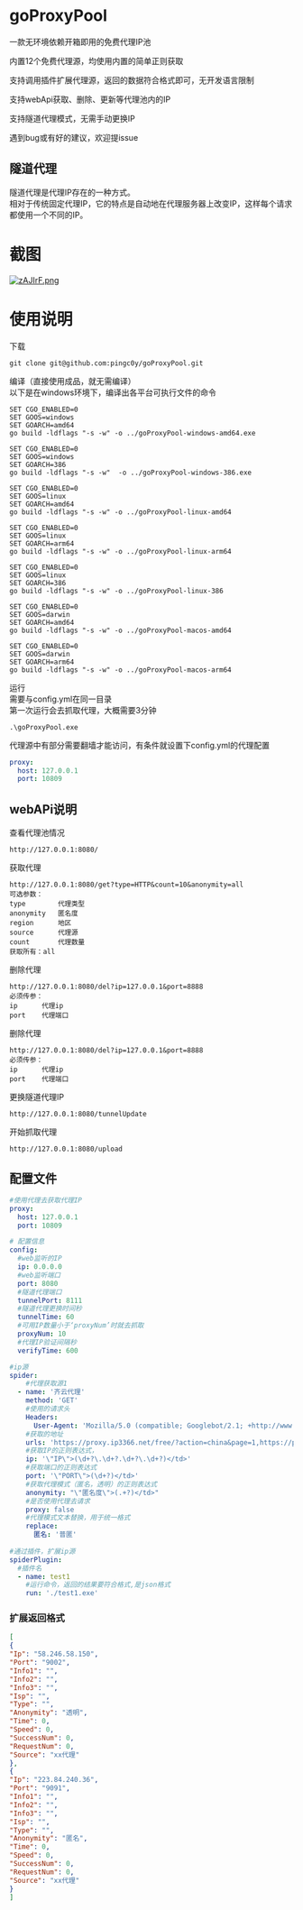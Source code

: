 # goProxyPool


一款无环境依赖开箱即用的免费代理IP池   

内置12个免费代理源，均使用内置的简单正则获取  

支持调用插件扩展代理源，返回的数据符合格式即可，无开发语言限制  

支持webApi获取、删除、更新等代理池内的IP 

支持隧道代理模式，无需手动更换IP  

遇到bug或有好的建议，欢迎提issue  

## 隧道代理
隧道代理是代理IP存在的一种方式。  
相对于传统固定代理IP，它的特点是自动地在代理服务器上改变IP，这样每个请求都使用一个不同的IP。

# 截图
[![zAJIrF.png](https://s1.ax1x.com/2022/11/14/zAJIrF.png)](https://imgse.com/i/zAJIrF)
# 使用说明

下载 
```
git clone git@github.com:pingc0y/goProxyPool.git
```
编译（直接使用成品，就无需编译）  
以下是在windows环境下，编译出各平台可执行文件的命令  
```
SET CGO_ENABLED=0
SET GOOS=windows
SET GOARCH=amd64
go build -ldflags "-s -w" -o ../goProxyPool-windows-amd64.exe

SET CGO_ENABLED=0
SET GOOS=windows
SET GOARCH=386
go build -ldflags "-s -w"  -o ../goProxyPool-windows-386.exe

SET CGO_ENABLED=0
SET GOOS=linux
SET GOARCH=amd64
go build -ldflags "-s -w" -o ../goProxyPool-linux-amd64

SET CGO_ENABLED=0
SET GOOS=linux
SET GOARCH=arm64
go build -ldflags "-s -w" -o ../goProxyPool-linux-arm64

SET CGO_ENABLED=0
SET GOOS=linux
SET GOARCH=386
go build -ldflags "-s -w" -o ../goProxyPool-linux-386

SET CGO_ENABLED=0
SET GOOS=darwin
SET GOARCH=amd64
go build -ldflags "-s -w" -o ../goProxyPool-macos-amd64

SET CGO_ENABLED=0
SET GOOS=darwin
SET GOARCH=arm64
go build -ldflags "-s -w" -o ../goProxyPool-macos-arm64
```
运行  
需要与config.yml在同一目录  
第一次运行会去抓取代理，大概需要3分钟
```
.\goProxyPool.exe
```

代理源中有部分需要翻墙才能访问，有条件就设置下config.yml的代理配置
```yml
proxy:
  host: 127.0.0.1
  port: 10809
```
## webAPi说明
查看代理池情况
```
http://127.0.0.1:8080/
```

获取代理
```
http://127.0.0.1:8080/get?type=HTTP&count=10&anonymity=all
可选参数：
type        代理类型
anonymity   匿名度
region      地区
source      代理源
count       代理数量
获取所有：all
```

删除代理
```
http://127.0.0.1:8080/del?ip=127.0.0.1&port=8888
必须传参：
ip      代理ip
port    代理端口
```
删除代理
```
http://127.0.0.1:8080/del?ip=127.0.0.1&port=8888
必须传参：
ip      代理ip
port    代理端口
```

更换隧道代理IP
```
http://127.0.0.1:8080/tunnelUpdate
```
开始抓取代理
```
http://127.0.0.1:8080/upload
```
## 配置文件
```yaml
#使用代理去获取代理IP
proxy:
  host: 127.0.0.1
  port: 10809

# 配置信息
config:
  #web监听的IP
  ip: 0.0.0.0
  #web监听端口
  port: 8080
  #隧道代理端口
  tunnelPort: 8111
  #隧道代理更换时间秒
  tunnelTime: 60
  #可用IP数量小于‘proxyNum’时就去抓取
  proxyNum: 10
  #代理IP验证间隔秒
  verifyTime: 600

#ip源
spider:
    #代理获取源1
  - name: '齐云代理'
    method: 'GET'
    #使用的请求头
    Headers:
      User-Agent: 'Mozilla/5.0 (compatible; Googlebot/2.1; +http://www.google.com/bot.html)'
    #获取的地址
    urls: 'https://proxy.ip3366.net/free/?action=china&page=1,https://proxy.ip3366.net/free/?action=china&page=2,https://proxy.ip3366.net/free/?action=china&page=3'
    #获取IP的正则表达式，
    ip: '\"IP\">(\d+?\.\d+?.\d+?\.\d+?)</td>'
    #获取端口的正则表达式
    port: '\"PORT\">(\d+?)</td>'
    #获取代理模式（匿名，透明）的正则表达式
    anonymity: "\"匿名度\">(.+?)</td>"
    #是否使用代理去请求
    proxy: false
    #代理模式文本替换，用于统一格式
    replace:
      匿名: '普匿'
      
#通过插件，扩展ip源
spiderPlugin:
  #插件名
  - name: test1
    #运行命令，返回的结果要符合格式,是json格式
    run: './test1.exe'
```

### 扩展返回格式
```json
[
{
"Ip": "58.246.58.150",
"Port": "9002",
"Info1": "",
"Info2": "",
"Info3": "",
"Isp": "",
"Type": "",
"Anonymity": "透明",
"Time": 0,
"Speed": 0,
"SuccessNum": 0,
"RequestNum": 0,
"Source": "xx代理"
},
{
"Ip": "223.84.240.36",
"Port": "9091",
"Info1": "",
"Info2": "",
"Info3": "",
"Isp": "",
"Type": "",
"Anonymity": "匿名",
"Time": 0,
"Speed": 0,
"SuccessNum": 0,
"RequestNum": 0,
"Source": "xx代理"
}
]
```
